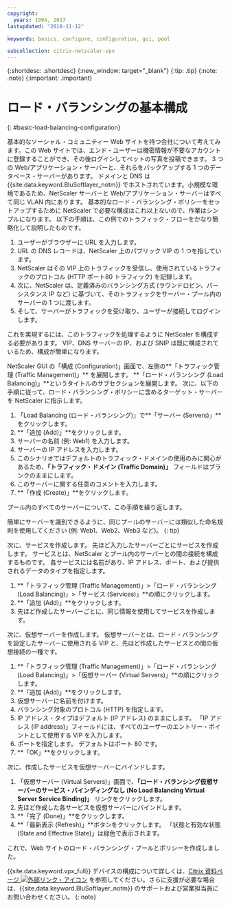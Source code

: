 ```yaml
---
copyright:
  years: 1994, 2017
lastupdated: "2018-11-12"

keywords: basics, configure, configuration, gui, pool

subcollection: citrix-netscaler-vpx
---
```


{:shortdesc: .shortdesc}
{:new_window: target="_blank"}
{:tip: .tip}
{:note: .note}
{:important: .important}

# ロード・バランシングの基本構成
{: #basic-load-balancing-configuration}

基本的なソーシャル・コミュニティー Web サイトを持つ会社について考えてみます。この Web サイトでは、エンド・ユーザーは機密情報が不要なアカウントに登録することができ、その後ログインしてペットの写真を投稿できます。 3 つの Web/アプリケーション・サーバーと、それらをバックアップする 1 つのデータベース・サーバーがあります。 ドメインと DNS は {{site.data.keyword.BluSoftlayer_notm}} でホストされています。小規模な環境であるため、NetScaler サーバーと Web/アプリケーション・サーバーはすべて同じ VLAN 内にあります。 基本的なロード・バランシング・ポリシーをセットアップするために NetScaler で必要な構成はこれ以上ないので、作業はシンプルになります。 以下の手順は、この例でのトラフィック・フローをかなり簡略化して説明したものです。

1. ユーザーがブラウザーに URL を入力します。
2. URL の DNS レコードは、NetScaler 上のパブリック VIP の 1 つを指しています。
3. NetScaler はその VIP 上のトラフィックを受信し、使用されているトラフィックのプロトコル (HTTP ポート80 トラフィック) を記録します。
4. 次に、NetScaler は、定義済みのバランシング方式 (ラウンドロビン、パーシスタンス IP など) に基づいて、そのトラフィックをサーバー・プール内のサーバーの 1 つに渡します。
5. そして、サーバーがトラフィックを受け取り、ユーザーが接続してログインします。

これを実現するには、このトラフィックを処理するように NetScaler を構成する必要があります。 VIP、DNS サーバーの IP、および SNIP は既に構成されているため、構成が簡単になります。

NetScaler GUI の「構成 (Configuration)」画面で、左側の**「トラフィック管理 (Traffic Management)」** を展開します。 **「ロード・バランシング (Load Balancing)」**というタイトルのサブセクションを展開します。 次に、以下の手順に従って、ロード・バランシング・ポリシーに含めるターゲット・サーバーを NetScaler に指示します。

1. 「Load Balancing (ロード・バランシング)」で**「サーバー (Servers)」**をクリックします。
2. **「追加 (Add)」**をクリックします。
3. サーバーの名前 (例: Web1) を入力します。
4. サーバーの IP アドレスを入力します。
5. このシナリオではデフォルトのトラフィック・ドメインの使用のみに関心があるため、**「トラフィック・ドメイン (Traffic Domain)」** フィールドはブランクのままにします。
6. このサーバーに関する任意のコメントを入力します。
7. **「作成 (Create)」**をクリックします。

プール内のすべてのサーバーについて、この手順を繰り返します。  

簡単にサーバーを識別できるように、同じプールのサーバーには類似した命名規則を使用してください (例: Web1、Web2、Web3 など)。
{: tip}

次に、サービスを作成します。 先ほど入力したサーバーごとにサービスを作成します。 サービスとは、NetScaler とプール内のサーバーとの間の接続を構成するものです。 各サービスには名前があり、IP アドレス、ポート、および提供されるデータのタイプを指定します。

1. **「トラフィック管理 (Traffic Management)」>「ロード・バランシング (Load Balancing)」>「サービス (Services)」**の順にクリックします。
2. **「追加 (Add)」**をクリックします。
3. 先ほど作成したサーバーごとに、同じ情報を使用してサービスを作成します。

次に、仮想サーバーを作成します。 仮想サーバーとは、ロード・バランシングを設定したサーバーに使用される VIP と、先ほど作成したサービスとの間の仮想接続の一種です。

1. **「トラフィック管理 (Traffic Management)」>「ロード・バランシング (Load Balancing)」>「仮想サーバー (Virtual Servers)」**の順にクリックします。
2. **「追加 (Add)」**をクリックします。
3. 仮想サーバーに名前を付けます。
4. バランシング対象のプロトコル (HTTP) を指定します。
5. IP アドレス・タイプはデフォルト (IP アドレス) のままにします。 「IP アドレス (IP address)」フィールドには、すべてのユーザーのエントリー・ポイントとして使用する VIP を入力します。
6. ポートを指定します。 デフォルトはポート 80 です。
7. **「OK」**をクリックします。

次に、作成したサービスを仮想サーバーにバインドします。

1. 「仮想サーバー (Virtual Servers)」画面で、**「ロード・バランシング仮想サーバーのサービス・バインディングなし (No Load Balancing Virtual Server Service Binding)」** リンクをクリックします。
2. 先ほど作成した各サービスを仮想サーバーにバインドします。
3. **「完了 (Done)」**をクリックします。
4. **「最新表示 (Refresh)」**ボタンをクリックします。 「状態と有効な状態 (State and Effective State)」は緑色で表示されます。

これで、Web サイトのロード・バランシング・プールとポリシーを作成しました。

{{site.data.keyword.vpx_full}} デバイスの構成について詳しくは、[Citrix 資料ページ ![外部リンク・アイコン](../../icons/launch-glyph.svg "外部リンク・アイコン")](https://docs.citrix.com/en-us/netscaler.html) を参照してください。さらに支援が必要な場合は、{{site.data.keyword.BluSoftlayer_notm}} のサポートおよび営業担当員にお問い合わせください。
{: note}
